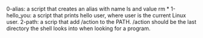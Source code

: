 0-alias:  a script that creates an alias with name ls and value rm *
1-hello_you: a script that prints hello user, where user is the current Linux user.
2-path: a scrip that add /action to the PATH. /action should be the last directory the shell looks into when looking for a program.
